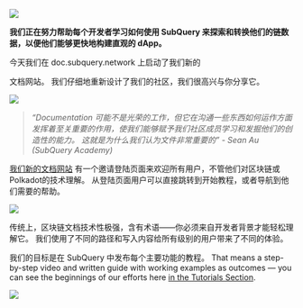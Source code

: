 ![](https://miro.medium.com/max/1400/1*g51P_PPoseNqEfCBgvpXXA.png)

**我们正在努力帮助每个开发者学习如何使用 SubQuery 来探索和转换他们的链数据，以便他们能够更快地构建直观的 dApp。**

今天我们在 doc.subquery.network</a> 上启动了我们新的

文档网站。 我们仔细地重新设计了我们的社区，我们很高兴与你分享它。</p> 

![](https://miro.medium.com/max/1200/1*snyFSjyQ9q116bmIcaVfsQ.gif)



> _“_Documentation 可能不是光荣的工作，但它在沟通一些东西如何运作方面发挥着至关重要的作用，使我们能够赋予我们社区成员学习和发掘他们的创造性的能力。 这就是为什么我们认为文件非常重要的_” - Sean Au (SubQuery Academy)_

[我们新的文档网站](https://doc.subquery.network/) 有一个邀请登陆页面来欢迎所有用户，不管他们对区块链或 Polkadot的技术理解。 从登陆页面用户可以直接跳转到开始教程，或者导航到他们需要的帮助。

![](https://miro.medium.com/max/1400/1*obZau98aya3Ohtc43DAuEw.png)

传统上，区块链文档技术性极强，含有术语——你必须来自开发者背景才能轻松理解它。 我们使用了不同的路径和写入内容给所有级别的用户带来了不同的体验。

我们的目标是在 SubQuery 中发布每个主要功能的教程。 That means a step-by-step video and written guide with working examples as outcomes — you can see the beginnings of our efforts here [in the Tutorials Section](https://doc.subquery.network/tutorials_examples/howto.html).

![](https://miro.medium.com/max/1200/1*nxy4aDTaQ0EMGudm0QW09g.gif)